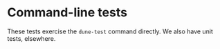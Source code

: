 Command-line tests
==

These tests exercise the `dune-test` command directly. We also have
unit tests, elsewhere.
